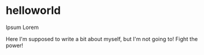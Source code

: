 # helloworld
Ipsum Lorem


Here I'm supposed to write a bit about myself, but I'm not going to! Fight the power!
